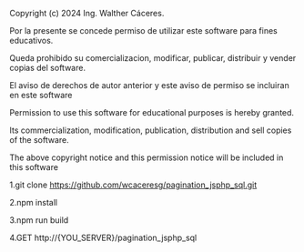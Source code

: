 Copyright (c) 2024 Ing. Walther Cáceres.

Por la presente se concede permiso de utilizar este software para fines educativos.

Queda prohibido su comercializacion, modificar, publicar, distribuir y
vender copias del software.

El aviso de derechos de autor anterior y  este aviso de permiso se incluiran
en este software

Permission to use this software for educational purposes is hereby granted.

Its commercialization, modification, publication, distribution and
sell copies of the software.

The above copyright notice and this permission notice will be included
in this software


1.git clone https://github.com/wcaceresg/pagination_jsphp_sql.git

2.npm install

3.npm run build

4.GET http://{YOU_SERVER}/pagination_jsphp_sql